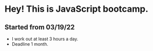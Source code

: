 # Hey! This is JavaScript bootcamp.

## Started from 03/19/22

* I work out at least 3 hours a day.
* Deadline 1 month.


